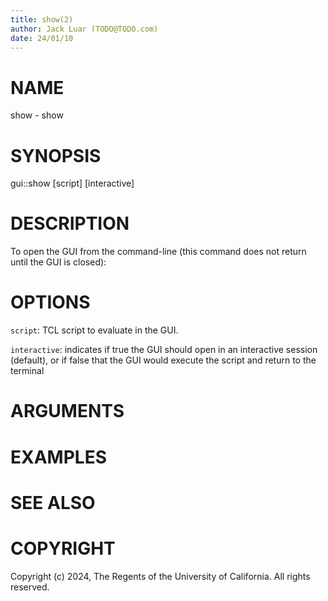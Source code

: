 ```yaml
---
title: show(2)
author: Jack Luar (TODO@TODO.com)
date: 24/01/10
---
```


# NAME

show - show

# SYNOPSIS

gui::show 
       [script]
       [interactive]


# DESCRIPTION

To open the GUI from the command-line (this command does not return until the GUI is closed):

# OPTIONS

`script`:  TCL script to evaluate in the GUI.

`interactive`:  indicates if true the GUI should open in an interactive session (default), or if false that the GUI would execute the script and return to the terminal

# ARGUMENTS

# EXAMPLES

# SEE ALSO

# COPYRIGHT

Copyright (c) 2024, The Regents of the University of California. All rights reserved.
